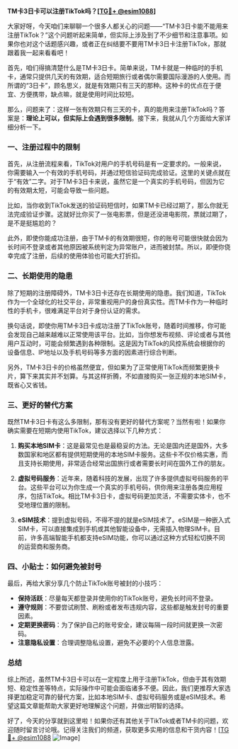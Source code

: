 **TM卡3日卡可以注册TikTok吗？[[TG💪+ @esim1088](https://t.me/s/esim1088)]**

大家好呀，今天咱们来聊聊一个很多人都关心的问题——“TM卡3日卡能不能用来注册TikTok？”这个问题听起来简单，但实际上涉及到了不少细节和注意事项。如果你也对这个话题感兴趣，或者正在纠结要不要用TM卡3日卡注册TikTok，那就跟着我一起来看看吧！

首先，咱们得搞清楚什么是TM卡3日卡。简单来说，TM卡就是一种临时的手机卡，通常只提供几天的有效期，适合短期旅行或者偶尔需要国际漫游的人使用。而所谓的“3日卡”，顾名思义，就是有效期只有三天的那种。这种卡的优点在于便宜、方便携带，缺点嘛，就是使用时间比较短。

那么，问题来了：这样一张有效期只有三天的卡，真的能用来注册TikTok吗？答案是：**理论上可以，但实际上会遇到很多限制**。接下来，我就从几个方面给大家详细分析一下。

### 一、注册过程中的限制

首先，从注册流程来看，TikTok对用户的手机号码是有一定要求的。一般来说，你需要输入一个有效的手机号码，并通过短信验证码完成验证。这里的关键点就在于“有效”二字。对于TM卡3日卡来说，虽然它是一个真实的手机号码，但因为它的有效期太短，可能会导致一些问题。

比如，当你收到TikTok发送的验证码短信时，如果TM卡已经过期了，那么你就无法完成验证步骤。这就好比你买了一张电影票，但是还没进电影院，票就过期了，是不是挺尴尬的？

此外，即使你能成功注册，由于TM卡的有效期很短，你的账号可能很快就会因为长时间不登录或者其他原因被系统判定为异常账户，进而被封禁。所以，即便你侥幸完成了注册，后续的使用体验也可能大打折扣。

### 二、长期使用的隐患

除了短期的注册障碍外，TM卡3日卡还存在长期使用的隐患。我们知道，TikTok作为一个全球化的社交平台，非常重视用户的身份真实性。而TM卡作为一种临时性的手机卡，很难满足平台对于身份认证的需求。

换句话说，即使你用TM卡3日卡成功注册了TikTok账号，随着时间推移，你可能会发现自己越来越难以正常使用该平台。比如，当你想发布视频、评论或者与其他用户互动时，可能会频繁遇到各种限制。这是因为TikTok的风控系统会根据你的设备信息、IP地址以及手机号码等多方面的因素进行综合判断。

另外，TM卡3日卡的价格虽然便宜，但如果为了正常使用TikTok而频繁更换卡片，算下来其实并不划算。与其这样折腾，不如直接购买一张正规的本地SIM卡，既省心又省钱。

### 三、更好的替代方案

既然TM卡3日卡有这么多限制，那有没有更好的替代方案呢？当然有啦！如果你确实需要在短期内使用TikTok，建议选择以下几种方式：

1. **购买本地SIM卡**：这是最常见也是最稳妥的方法。无论是国内还是国外，大多数国家和地区都有提供短期使用的本地SIM卡服务。这些卡不仅价格实惠，而且支持长期使用，非常适合经常出国旅行或者需要长时间在国外工作的朋友。

2. **虚拟号码服务**：近年来，随着科技的发展，出现了许多提供虚拟号码服务的平台。这些平台可以为你生成一个真实的手机号码，供你用来注册各类应用程序，包括TikTok。相比TM卡3日卡，虚拟号码更加灵活，不需要实体卡，也不受地理位置的限制。

3. **eSIM技术**：提到虚拟号码，不得不提的就是eSIM技术了。eSIM是一种嵌入式SIM卡，可以直接集成到手机或其他智能设备中，无需插入物理SIM卡。目前，许多高端智能手机都支持eSIM功能，你可以通过这种方式轻松切换不同的运营商和服务商。

### 四、小贴士：如何避免被封号

最后，再给大家分享几个防止TikTok账号被封的小技巧：

- **保持活跃**：尽量每天都登录并使用你的TikTok账号，避免长时间不登录。
- **遵守规则**：不要尝试刷赞、刷粉或者发布违规内容，这些都是触发封号的重要因素。
- **定期更换密码**：为了保护自己的账号安全，建议每隔一段时间就更换一次密码。
- **注意隐私设置**：合理调整隐私设置，避免不必要的个人信息泄露。

### 总结

综上所述，虽然TM卡3日卡可以在一定程度上用于注册TikTok，但由于其有效期短、稳定性差等特点，实际操作中可能会面临诸多不便。因此，我们更推荐大家选择更加稳定可靠的替代方案，比如本地SIM卡、虚拟号码服务或是eSIM技术。希望这篇文章能帮助大家更好地理解这个问题，并做出明智的选择。

好了，今天的分享就到这里啦！如果你还有其他关于TikTok或者TM卡的问题，欢迎随时留言讨论哦。记得关注我们的频道，获取更多实用的信息和干货内容！[[TG💪+ @esim1088](https://t.me/s/esim1088) ![Image](https://i.postimg.cc/4NQfJmqS/Snipaste-2025-05-13-00-14-12.png)]